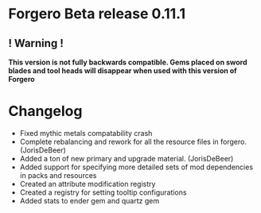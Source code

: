 # Forgero Beta release 0.11.1

## ! Warning !

**This version is not fully backwards compatible. Gems placed on sword blades and tool heads will disappear when used
with this version of Forgero**

# Changelog

* Fixed mythic metals compatability crash
* Complete rebalancing and rework for all the resource files in forgero. (JorisDeBeer)
* Added a ton of new primary and upgrade material. (JorisDeBeer)
* Added support for specifying more detailed sets of mod dependencies in packs and resources
* Created an attribute modification registry
* Created a registry for setting tooltip configurations
* Added stats to ender gem and quartz gem
